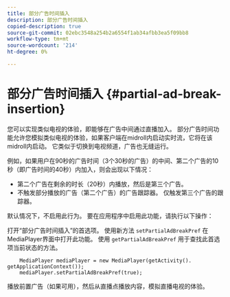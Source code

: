 ```yaml
---
title: 部分广告时间插入
description: 部分广告时间插入
copied-description: true
source-git-commit: 02ebc3548a254b2a6554f1ab34afbb3ea5f09bb8
workflow-type: tm+mt
source-wordcount: '214'
ht-degree: 0%

---
```


# 部分广告时间插入 {#partial-ad-break-insertion}

您可以实现类似电视的体验，即能够在广告中间通过直播加入。 部分广告时间功能允许您模拟类似电视的体验，如果客户端在midroll内启动实时流，它将在该midroll内启动。 它类似于切换到电视频道，广告也无缝运行。

例如，如果用户在90秒的广告时间（3个30秒的广告）的中间、第二个广告的10秒（即广告时间的40秒）内加入，则会出现以下情况：

* 第二个广告在剩余的时长（20秒）内播放，然后是第三个广告。
* 不触发部分播放的广告（第二个广告）的广告跟踪器。 仅触发第三个广告的跟踪器。

默认情况下，不启用此行为。 要在应用程序中启用此功能，请执行以下操作：

打开“部分广告时间插入”的首选项。 使用新方法 `setPartialAdBreakPref` 在MediaPlayer界面中打开此功能。 使用 `getPartialAdBreakPref` 用于查找此首选项当前状态的方法。

```
    MediaPlayer mediaPlayer = new MediaPlayer(getActivity(). getApplicationContext()); 
    mediaPlayer.setPartialAdBreakPref(true);
```

播放前置广告（如果可用），然后从直播点播放内容，模拟直播电视的体验。
